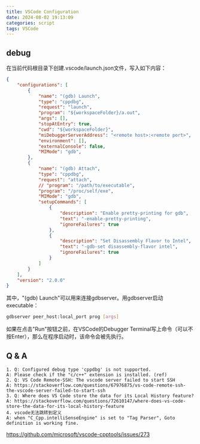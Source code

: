 ```yaml
---
title: VSCode Configuration
date: 2024-08-02 19:13:09
categories: script
tags: VSCode
---
```


## debug

在当前代码根目录下创建.vscode/launch.json文件，写入如下内容：

```json
{
    "configurations": [
        {
            "name": "(gdb) Launch",
            "type": "cppdbg",
            "request": "launch",
            "program": "${workspaceFolder}/a.out",
            "args": [],
            "stopAtEntry": true,
            "cwd": "${workspaceFolder}",
            "miDebuggerServerAddress": "<remote host>:<remote port>",
            "environment": [],
            "externalConsole": false,
            "MIMode": "gdb",
        },
        {
            "name": "(gdb) Attach",
            "type": "cppdbg",
            "request": "attach",
            // "program": "/path/to/executable",
            "program": "/proc/self/exe",
            "MIMode": "gdb",
            "setupCommands": [
                {
                    "description": "Enable pretty-printing for gdb",
                    "text": "-enable-pretty-printing",
                    "ignoreFailures": true
                },
                {
                    "description": "Set Disassembly Flavor to Intel",
                    "text": "-gdb-set disassembly-flavor intel",
                    "ignoreFailures": true
                }
            ]
        }
    ],
    "version": "2.0.0"
}
```

其中，"(gdb) Launch"可以用来连接gdbserver。用gdbserver启动executable：

```bash
gdbserver peer_host:local_port prog [args]
```

如果在点击"Run"按钮之前，在VSCode的Debugger Terminal写上命令（可以不按Enter），那么在程序启动时，该命令会被先执行。


## Q & A

	1. Q: Configured debug type 'cppdbg' is not supported.
	A: Please check if the "c/c++" extension is installed. (ref)
	2. Q: VS Code Remote-SSH: The vscode server failed to start SSH
	A: https://stackoverflow.com/questions/67976875/vs-code-remote-ssh-the-vscode-server-failed-to-start-ssh
	3. Q: Where does VS Code store the data for its Local History feature?
	A: https://stackoverflow.com/questions/72610147/where-does-vs-code-store-the-data-for-its-local-history-feature
	4. vscode无法跳转到定义
	A: when "C_Cpp.intelliSenseEngine" is set to "Tag Parser", Goto definition is working fine.
https://github.com/microsoft/vscode-cpptools/issues/273